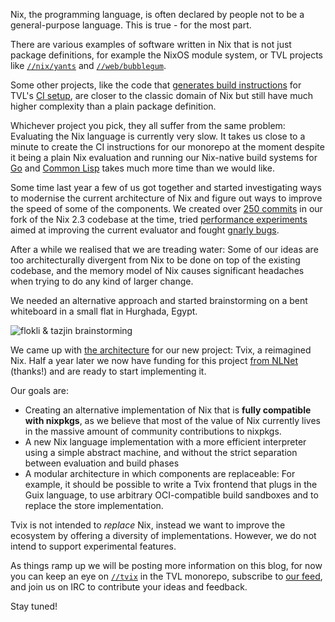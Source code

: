Nix, the programming language, is often declared by people not to be
a general-purpose language. This is true - for the most part.

There are various examples of software written in Nix that is not just
package definitions, for example the NixOS module system, or TVL
projects like [`//nix/yants`](https://at.tvl.fyi/?q=%2F%2Fnix%2Fyants)
and [`//web/bubblegum`](https://at.tvl.fyi/?q=%2F%2Fweb%2Fbubblegum).

Some other projects, like the code that [generates build
instructions](https://at.tvl.fyi/?q=%2F%2Fops%2Fpipelines) for TVL's
[CI setup](https://tvl.fyi/builds), are closer to the classic domain
of Nix but still have much higher complexity than a plain package
definition.

Whichever project you pick, they all suffer from the same problem:
Evaluating the Nix language is currently very slow. It takes us close
to a minute to create the CI instructions for our monorepo at the
moment despite it being a plain Nix evaluation and running our
Nix-native build systems for
[Go](https://code.tvl.fyi/about/nix/buildGo) and [Common
Lisp](https://code.tvl.fyi/about/nix/buildLisp) takes much more time
than we would like.

Some time last year a few of us got together and started investigating
ways to modernise the current architecture of Nix and figure out ways
to improve the speed of some of the components. We created over [250
commits](https://cl.tvl.fyi/q/topic:tvix) in our fork of the Nix 2.3
codebase at the time, tried [performance
experiments](https://cl.tvl.fyi/c/depot/+/1123/) aimed at improving
the current evaluator and fought [gnarly
bugs](https://cl.tvl.fyi/c/depot/+/1504).

After a while we realised that we are treading water: Some of our
ideas are too architecturally divergent from Nix to be done on top of
the existing codebase, and the memory model of Nix causes significant
headaches when trying to do any kind of larger change.

We needed an alternative approach and started brainstorming on a bent
whiteboard in a small flat in Hurghada, Egypt.

![flokli & tazjin brainstorming](https://static.tvl.fyi/latest/flokli_tazjin_tvix.webp)

<!-- TODO(tazjin): Wait for adisbladis approval to use this picture
![adisbladis & tazjin brainstorming](https://static.tvl.fyi/latest/adisbladis_tazjin_tvix.webp)
-->

We came up with [the
architecture](https://code.tvl.fyi/about/tvix/docs/components.md) for
our new project: Tvix, a reimagined Nix. Half a year later we now have
funding for this project [from NLNet](https://nlnet.nl/project/Tvix/)
(thanks!) and are ready to start implementing it.

Our goals are:

* Creating an alternative implementation of Nix that is **fully
  compatible with nixpkgs**, as we believe that most of the value of
  Nix currently lives in the massive amount of community contributions
  to nixpkgs.
* A new Nix language implementation with a more efficient interpreter
  using a simple abstract machine, and without the strict separation
  between evaluation and build phases
* A modular architecture in which components are replaceable: For
  example, it should be possible to write a Tvix frontend that plugs
  in the Guix language, to use arbitrary OCI-compatible build
  sandboxes and to replace the store implementation.

Tvix is not intended to *replace* Nix, instead we want to improve the
ecosystem by offering a diversity of implementations. However, we do
not intend to support experimental features.

As things ramp up we will be posting more information on this blog,
for now you can keep an eye on
[`//tvix`](https://cs.tvl.fyi/depot/-/tree/tvix) in the TVL monorepo,
subscribe to [our feed](https://tvl.fyi/feed.atom), and join us on IRC
to contribute your ideas and feedback.

Stay tuned!
